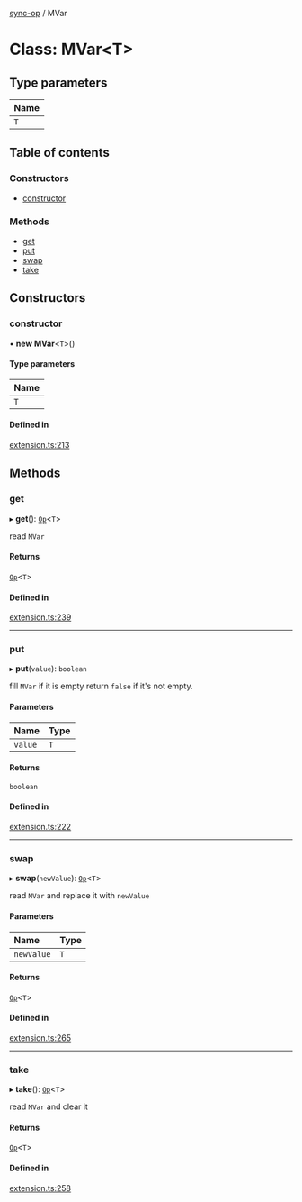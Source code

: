 [sync-op](../README.md) / MVar

# Class: MVar<T\>

## Type parameters

| Name |
| :------ |
| `T` |

## Table of contents

### Constructors

- [constructor](MVar.md#constructor)

### Methods

- [get](MVar.md#get)
- [put](MVar.md#put)
- [swap](MVar.md#swap)
- [take](MVar.md#take)

## Constructors

### constructor

• **new MVar**<`T`\>()

#### Type parameters

| Name |
| :------ |
| `T` |

#### Defined in

[extension.ts:213](https://github.com/dhcmrlchtdj/sync-op/blob/76a91db/src/extension.ts#L213)

## Methods

### get

▸ **get**(): [`Op`](Op.md)<`T`\>

read `MVar`

#### Returns

[`Op`](Op.md)<`T`\>

#### Defined in

[extension.ts:239](https://github.com/dhcmrlchtdj/sync-op/blob/76a91db/src/extension.ts#L239)

___

### put

▸ **put**(`value`): `boolean`

fill `MVar` if it is empty
return `false` if it's not empty.

#### Parameters

| Name | Type |
| :------ | :------ |
| `value` | `T` |

#### Returns

`boolean`

#### Defined in

[extension.ts:222](https://github.com/dhcmrlchtdj/sync-op/blob/76a91db/src/extension.ts#L222)

___

### swap

▸ **swap**(`newValue`): [`Op`](Op.md)<`T`\>

read `MVar` and replace it with `newValue`

#### Parameters

| Name | Type |
| :------ | :------ |
| `newValue` | `T` |

#### Returns

[`Op`](Op.md)<`T`\>

#### Defined in

[extension.ts:265](https://github.com/dhcmrlchtdj/sync-op/blob/76a91db/src/extension.ts#L265)

___

### take

▸ **take**(): [`Op`](Op.md)<`T`\>

read `MVar` and clear it

#### Returns

[`Op`](Op.md)<`T`\>

#### Defined in

[extension.ts:258](https://github.com/dhcmrlchtdj/sync-op/blob/76a91db/src/extension.ts#L258)
